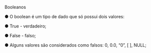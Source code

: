 Booleanos

● O boolean é um tipo de dado que só possui dois valores:

● True - verdadeiro;

● False - falso;

● Alguns valores são considerados como falsos: 0, 0.0, “0”, [ ], NULL;